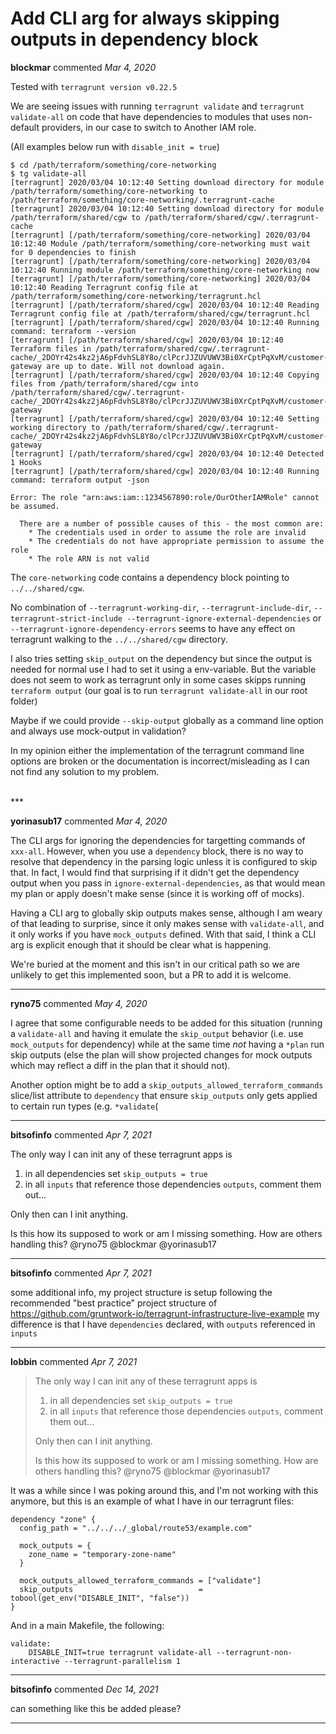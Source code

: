 # Add CLI arg for always skipping outputs in dependency block

**blockmar** commented *Mar 4, 2020*

Tested with `terragrunt version v0.22.5`

We are seeing issues with running `terragrunt validate` and `terragrunt validate-all` on code that have dependencies to modules that uses non-default providers, in our case to switch to Another IAM role.

(All examples below run with `disable_init = true`)

```
$ cd /path/terraform/something/core-networking
$ tg validate-all
[terragrunt] 2020/03/04 10:12:40 Setting download directory for module /path/terraform/something/core-networking to /path/terraform/something/core-networking/.terragrunt-cache
[terragrunt] 2020/03/04 10:12:40 Setting download directory for module /path/terraform/shared/cgw to /path/terraform/shared/cgw/.terragrunt-cache
[terragrunt] [/path/terraform/something/core-networking] 2020/03/04 10:12:40 Module /path/terraform/something/core-networking must wait for 0 dependencies to finish
[terragrunt] [/path/terraform/something/core-networking] 2020/03/04 10:12:40 Running module /path/terraform/something/core-networking now
[terragrunt] [/path/terraform/something/core-networking] 2020/03/04 10:12:40 Reading Terragrunt config file at /path/terraform/something/core-networking/terragrunt.hcl
[terragrunt] [/path/terraform/shared/cgw] 2020/03/04 10:12:40 Reading Terragrunt config file at /path/terraform/shared/cgw/terragrunt.hcl
[terragrunt] [/path/terraform/shared/cgw] 2020/03/04 10:12:40 Running command: terraform --version
[terragrunt] [/path/terraform/shared/cgw] 2020/03/04 10:12:40 Terraform files in /path/terraform/shared/cgw/.terragrunt-cache/_2DOYr42s4kz2jA6pFdvhSL8Y8o/clPcrJJZUVUWV3Bi0XrCptPqXvM/customer-gateway are up to date. Will not download again.
[terragrunt] [/path/terraform/shared/cgw] 2020/03/04 10:12:40 Copying files from /path/terraform/shared/cgw into /path/terraform/shared/cgw/.terragrunt-cache/_2DOYr42s4kz2jA6pFdvhSL8Y8o/clPcrJJZUVUWV3Bi0XrCptPqXvM/customer-gateway
[terragrunt] [/path/terraform/shared/cgw] 2020/03/04 10:12:40 Setting working directory to /path/terraform/shared/cgw/.terragrunt-cache/_2DOYr42s4kz2jA6pFdvhSL8Y8o/clPcrJJZUVUWV3Bi0XrCptPqXvM/customer-gateway
[terragrunt] [/path/terraform/shared/cgw] 2020/03/04 10:12:40 Detected 1 Hooks
[terragrunt] [/path/terraform/shared/cgw] 2020/03/04 10:12:40 Running command: terraform output -json

Error: The role "arn:aws:iam::1234567890:role/OurOtherIAMRole" cannot be assumed.

  There are a number of possible causes of this - the most common are:
    * The credentials used in order to assume the role are invalid
    * The credentials do not have appropriate permission to assume the role
    * The role ARN is not valid 
```

The `core-networking` code contains a dependency block pointing to `../../shared/cgw`.

No combination of `--terragrunt-working-dir`, `--terragrunt-include-dir`, `--terragrunt-strict-include --terragrunt-ignore-external-dependencies` or `--terragrunt-ignore-dependency-errors` seems to have any effect on terragrunt walking to the `../../shared/cgw` directory.

I also tries setting `skip_output` on the dependency but since the output is needed for normal use I had to set it using a env-variable. But the variable does not seem to work as terragrunt only in some cases skipps running `terraform output` (our goal is to run `terragrunt validate-all` in our root folder)

Maybe if we could provide `--skip-output` globally as a command line option and always use mock-output in validation?

In my opinion either the implementation of the terragrunt command line options are broken or the documentation is incorrect/misleading as I can not find any solution to my problem.

<br />
***


**yorinasub17** commented *Mar 4, 2020*

The CLI args for ignoring the dependencies for targetting commands of `xxx-all`. However, when you use a `dependency` block, there is no way to resolve that dependency in the parsing logic unless it is configured to skip that. In fact, I would find that surprising if it didn't get the dependency output when you pass in `ignore-external-dependencies`, as that would mean my plan or apply doesn't make sense (since it is working off of mocks).

Having a CLI arg to globally skip outputs makes sense, although I am weary of that leading to surprise, since it only makes sense with `validate-all`, and it only works if you have `mock_outputs` defined. With that said, I think a CLI arg is explicit enough that it should be clear what is happening.

We're buried at the moment and this isn't in our critical path so we are unlikely to get this implemented soon, but a PR to add it is welcome.
***

**ryno75** commented *May 4, 2020*

I agree that some configurable needs to be added for this situation (running a `validate-all` and having it emulate the `skip_output` behavior (i.e. use `mock_outputs` for dependency) while at the same time _not_ having a `*plan` run skip outputs (else the plan will show projected changes for mock outputs which may reflect a diff in the plan that it should not).  

Another option might be to add a `skip_outputs_allowed_terraform_commands` slice/list attribute to `dependency` that ensure `skip_outputs` only gets applied to certain run types (e.g. `*validate`(
***

**bitsofinfo** commented *Apr 7, 2021*

The only way I can init any of these terragrunt apps is

1. in all dependencies set `skip_outputs = true`
2. in all `inputs` that reference those dependencies `outputs`, comment them out...

Only then can I init anything. 

Is this how its supposed to work or am I missing something. How are others handling this? @ryno75 @blockmar @yorinasub17 
***

**bitsofinfo** commented *Apr 7, 2021*

some additional info, my project structure is setup following the recommended "best practice" project structure of https://github.com/gruntwork-io/terragrunt-infrastructure-live-example my difference is that I have `dependencies` declared, with `outputs` referenced in `inputs` 
***

**lobbin** commented *Apr 7, 2021*

> The only way I can init any of these terragrunt apps is
> 
> 1. in all dependencies set `skip_outputs = true`
> 2. in all `inputs` that reference those dependencies `outputs`, comment them out...
> 
> Only then can I init anything.
> 
> Is this how its supposed to work or am I missing something. How are others handling this? @ryno75 @blockmar @yorinasub17

It was a while since I was poking around this, and I'm not working with this anymore, but this is an example of what I have in our terragrunt files:
```
dependency "zone" {
  config_path = "../../../_global/route53/example.com"

  mock_outputs = {
    zone_name = "temporary-zone-name"
  }

  mock_outputs_allowed_terraform_commands = ["validate"]
  skip_outputs                            = tobool(get_env("DISABLE_INIT", "false"))
}

```

And in a main Makefile, the following:
```
validate:
	DISABLE_INIT=true terragrunt validate-all --terragrunt-non-interactive --terragrunt-parallelism 1
```
***

**bitsofinfo** commented *Dec 14, 2021*

can something like this be added please?
***

